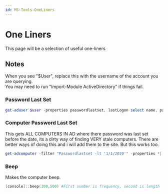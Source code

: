 ```yaml
---
id: MS-Tools-OneLiners
---
```


# One Liners

This page will be a selection of useful one-liners  

## Notes

When you see "$User", replace this with the username of the account you are querying.  
You may need to run "Import-Module ActiveDirectory" if things fail.  

### Password Last Set  

```powershell
get-aduser $user -properties passwordlastset, lastLogon select name, passwordlastset, @{n='LastLogon';e={[DateTime]::FromFileTime($_.LastLogon)}}
```

### Computer Password Last Set  

This gets ALL COMPUTERS IN AD where there password was last set before the date, its a dirty way of finding VERY stale computers.  There are better ways of doing this and i will add
them to the site. But this works too. 

```powershell
get-adcomputer -filter "Passwordlastset -lt '1/1/2020'" -properties *| Select name,passwordlastset  
```

### Beep

Makes the computer beep.  

```powershell
[console]::beep(100,500) #First number is frequency, second is length
```
